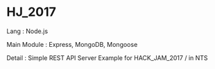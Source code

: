 # HJ_2017

Lang : Node.js

Main Module : Express, MongoDB, Mongoose

Detail : Simple REST API Server Example for HACK_JAM_2017 / in NTS
